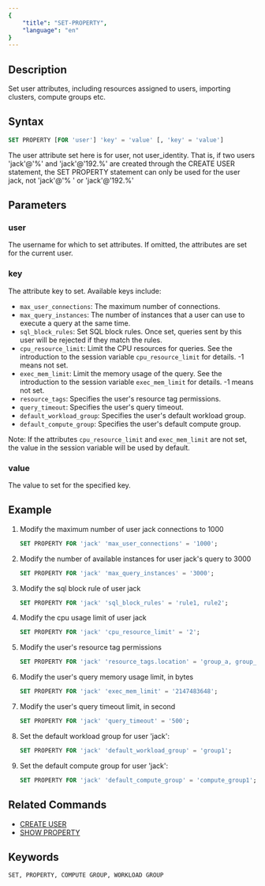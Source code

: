 ```yaml
---
{
    "title": "SET-PROPERTY",
    "language": "en"
}
---
```


<!--
Licensed to the Apache Software Foundation (ASF) under one
or more contributor license agreements.  See the NOTICE file
distributed with this work for additional information
regarding copyright ownership.  The ASF licenses this file
to you under the Apache License, Version 2.0 (the
"License"); you may not use this file except in compliance
with the License.  You may obtain a copy of the License at

  http://www.apache.org/licenses/LICENSE-2.0

Unless required by applicable law or agreed to in writing,
software distributed under the License is distributed on an
"AS IS" BASIS, WITHOUT WARRANTIES OR CONDITIONS OF ANY
KIND, either express or implied.  See the License for the
specific language governing permissions and limitations
under the License.
-->

## Description

Set user attributes, including resources assigned to users, importing clusters, compute groups etc.

## Syntax

```sql
SET PROPERTY [FOR 'user'] 'key' = 'value' [, 'key' = 'value']
```

The user attribute set here is for user, not user_identity. That is, if two users 'jack'@'%' and 'jack'@'192.%' are created through the CREATE USER statement, the SET PROPERTY statement can only be used for the user jack, not 'jack'@'% ' or 'jack'@'192.%'

## Parameters

### user

The username for which to set attributes. If omitted, the attributes are set for the current user.

### key

The attribute key to set. Available keys include:

- `max_user_connections`: The maximum number of connections.
- `max_query_instances`: The number of instances that a user can use to execute a query at the same time.
- `sql_block_rules`: Set SQL block rules. Once set, queries sent by this user will be rejected if they match the rules.
- `cpu_resource_limit`: Limit the CPU resources for queries. See the introduction to the session variable `cpu_resource_limit` for details. -1 means not set.
- `exec_mem_limit`: Limit the memory usage of the query. See the introduction to the session variable `exec_mem_limit` for details. -1 means not set.
- `resource_tags`: Specifies the user's resource tag permissions.
- `query_timeout`: Specifies the user's query timeout.
- `default_workload_group`: Specifies the user's default workload group.
- `default_compute_group`: Specifies the user's default compute group.

Note: If the attributes `cpu_resource_limit` and `exec_mem_limit` are not set, the value in the session variable will be used by default.

### value

The value to set for the specified key.

## Example

1. Modify the maximum number of user jack connections to 1000

   ```sql
   SET PROPERTY FOR 'jack' 'max_user_connections' = '1000';
   ```

2. Modify the number of available instances for user jack's query to 3000

   ```sql
   SET PROPERTY FOR 'jack' 'max_query_instances' = '3000';
   ```

3. Modify the sql block rule of user jack

   ```sql
   SET PROPERTY FOR 'jack' 'sql_block_rules' = 'rule1, rule2';
   ```

4. Modify the cpu usage limit of user jack

    ```sql
    SET PROPERTY FOR 'jack' 'cpu_resource_limit' = '2';
    ```

5. Modify the user's resource tag permissions

    ```sql
    SET PROPERTY FOR 'jack' 'resource_tags.location' = 'group_a, group_b';
    ```

6. Modify the user's query memory usage limit, in bytes

    ```sql
    SET PROPERTY FOR 'jack' 'exec_mem_limit' = '2147483648';
    ```

7. Modify the user's query timeout limit, in second

    ```sql
    SET PROPERTY FOR 'jack' 'query_timeout' = '500';
    ```

8. Set the default workload group for user 'jack':

   ```sql
   SET PROPERTY FOR 'jack' 'default_workload_group' = 'group1';
   ```

9. Set the default compute group for user 'jack':

   ```sql
   SET PROPERTY FOR 'jack' 'default_compute_group' = 'compute_group1';
   ```

## Related Commands

- [CREATE USER](./CREATE-USER.md)
- [SHOW PROPERTY](../../../sql-manual/sql-statements/account-management/SHOW-PROPERTY)

## Keywords

    SET, PROPERTY, COMPUTE GROUP, WORKLOAD GROUP
